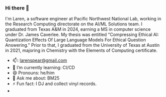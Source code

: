 ### Hi there 👋


I'm Laren, a software engineer at Pacific Northwest National Lab, working in the Research Computing directorate on the AI/ML Solutions team. I graduated from Texas A&M in 2024, earning a MS in computer science under Dr. James Caverlee. My thesis was entitled "Compressing Ethical AI: Quantization Effects Of Large Language Models For Ethical Question Answering." Prior to that, I graduated from the University of Texas at Austin in 2021, majoring in Chemistry with the Elements of Computing certificate.

- 📫: larenspear@gmail.com
- 🌱 I’m currently learning: CI/CD
- 😄 Pronouns: he/him
- 💬 Ask me about: BM25
- ⚡ Fun fact: I DJ and collect vinyl records.
- 
<!--
**larenspear/larenspear** is a ✨ _special_ ✨ repository because its `README.md` (this file) appears on your GitHub profile.

Here are some ideas to get you started:

- 🔭 I’m currently working on ...
- 🌱 I’m currently learning ...
- 👯 I’m looking to collaborate on ...
- 🤔 I’m looking for help with ...
- 💬 Ask me about ...
- 📫 How to reach me: ...
- 😄 Pronouns: ...
- ⚡ Fun fact: ...
-->
